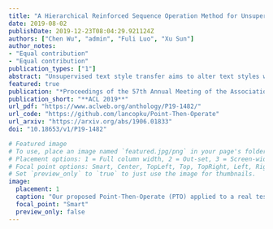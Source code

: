 ```yaml
---
title: "A Hierarchical Reinforced Sequence Operation Method for Unsupervised Text Style Transfer"
date: 2019-08-02
publishDate: 2019-12-23T08:04:29.921124Z
authors: ["Chen Wu", "admin", "Fuli Luo", "Xu Sun"]
author_notes:
- "Equal contribution"
- "Equal contribution"
publication_types: ["1"]
abstract: "Unsupervised text style transfer aims to alter text styles while preserving the content, without aligned data for supervision. Existing seq2seq methods face three challenges: 1) the transfer is weakly interpretable, 2) generated outputs struggle in content preservation, and 3) the trade-off between content and style is intractable. To address these challenges, we propose a hierarchical reinforced sequence operation method, named Point-Then-Operate (PTO), which consists of a high-level agent that proposes operation positions and a low-level agent that alters the sentence. We provide comprehensive training objectives to control the fluency, style, and content of the outputs and a mask-based inference algorithm that allows for multi-step revision based on the single-step trained agents. Experimental results on two text style transfer datasets show that our method significantly outperforms recent methods and effectively addresses the aforementioned challenges."
featured: true
publication: "*Proceedings of the 57th Annual Meeting of the Association for Computational Linguistics, **ACL 2019***, Volume 1: Long Papers"
publication_short: "**ACL 2019**"
url_pdf: "https://www.aclweb.org/anthology/P19-1482/"
url_code: "https://github.com/lancopku/Point-Then-Operate"
url_arxiv: "https://arxiv.org/abs/1906.01833"
doi: "10.18653/v1/P19-1482"

# Featured image
# To use, place an image named `featured.jpg/png` in your page's folder.
# Placement options: 1 = Full column width, 2 = Out-set, 3 = Screen-width
# Focal point options: Smart, Center, TopLeft, Top, TopRight, Left, Right, BottomLeft, Bottom, BottomRight
# Set `preview_only` to `true` to just use the image for thumbnails.
image:
  placement: 1
  caption: "Our proposed Point-Then-Operate (PTO) applied to a real test sample. A high-level agent (red squares) iteratively proposes operation positions, and a low-level agent (arrows) alters the sentence based on the high-level proposals. Compared with seq2seq methods, PTO is more interpretable and better preserves style-independent contents."
  focal_point: "Smart"
  preview_only: false
---
```



